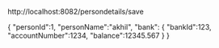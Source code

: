 http://localhost:8082/persondetails/save

{
	"personId":1,
	"personName":"akhil",
	"bank":	{
		"bankId":123,
		"accountNumber":1234,
		"balance":12345.567
	}
}